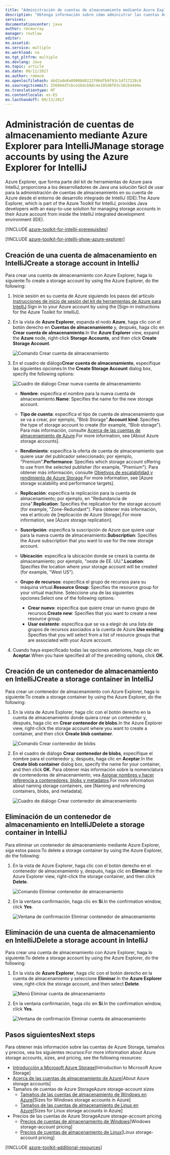 ```yaml
---
title: "Administración de cuentas de almacenamiento mediante Azure Explorer para IntelliJ"
description: "Obtenga información sobre cómo administrar las cuentas de Azure Storage mediante Azure Explorer para IntelliJ."
services: 
documentationcenter: java
author: rmcmurray
manager: routlaw
editor: 
ms.assetid: 
ms.service: multiple
ms.workload: na
ms.tgt_pltfrm: multiple
ms.devlang: Java
ms.topic: article
ms.date: 09/11/2017
ms.author: robmcm
ms.openlocfilehash: 44d2ade8a0900b60222f06dfb9f93c1df17228c8
ms.sourcegitcommit: 256044d7cbce16dcb8dc4e195d0f63c10cb44d4e
ms.translationtype: HT
ms.contentlocale: es-ES
ms.lasthandoff: 09/13/2017
---
```

# <a name="manage-storage-accounts-by-using-the-azure-explorer-for-intellij"></a><span data-ttu-id="a3b9c-103">Administración de cuentas de almacenamiento mediante Azure Explorer para IntelliJ</span><span class="sxs-lookup"><span data-stu-id="a3b9c-103">Manage storage accounts by using the Azure Explorer for IntelliJ</span></span>

<span data-ttu-id="a3b9c-104">Azure Explorer, que forma parte del kit de herramientas de Azure para IntelliJ, proporciona a los desarrolladores de Java una solución fácil de usar para la administración de cuentas de almacenamiento en su cuenta de Azure desde el entorno de desarrollo integrado de IntelliJ (IDE).</span><span class="sxs-lookup"><span data-stu-id="a3b9c-104">The Azure Explorer, which is part of the Azure Toolkit for IntelliJ, provides Java developers with an easy-to-use solution for managing storage accounts in their Azure account from inside the IntelliJ integrated development environment (IDE).</span></span>

[!INCLUDE [azure-toolkit-for-intellij-prerequisites](../includes/azure-toolkit-for-intellij-prerequisites.md)]

[!INCLUDE [azure-toolkit-for-intellij-show-azure-explorer](../includes/azure-toolkit-for-intellij-show-azure-explorer.md)]

## <a name="create-a-storage-account-in-intellij"></a><span data-ttu-id="a3b9c-105">Creación de una cuenta de almacenamiento en IntelliJ</span><span class="sxs-lookup"><span data-stu-id="a3b9c-105">Create a storage account in IntelliJ</span></span>

<span data-ttu-id="a3b9c-106">Para crear una cuenta de almacenamiento con Azure Explorer, haga lo siguiente:</span><span class="sxs-lookup"><span data-stu-id="a3b9c-106">To create a storage account by using the Azure Explorer, do the following:</span></span>

1. <span data-ttu-id="a3b9c-107">Inicie sesión en su cuenta de Azure siguiendo los pasos del artículo [Instrucciones de inicio de sesión del kit de herramientas de Azure para IntelliJ].</span><span class="sxs-lookup"><span data-stu-id="a3b9c-107">Sign in to your Azure account by using the [Sign-in instructions for the Azure Toolkit for IntelliJ].</span></span> 

2. <span data-ttu-id="a3b9c-108">En la vista de **Azure Explorer**, expanda el nodo **Azure**, haga clic con el botón derecho en **Cuentas de almacenamiento** y, después, haga clic en **Crear cuenta de almacenamiento**.</span><span class="sxs-lookup"><span data-stu-id="a3b9c-108">In the **Azure Explorer** view, expand the **Azure** node, right-click **Storage Accounts**, and then click **Create Storage Account**.</span></span>

   ![Comando Crear cuenta de almacenamiento][CS01]

3. <span data-ttu-id="a3b9c-110">En el cuadro de diálogo**Crear cuenta de almacenamiento**, especifique las siguientes opciones:</span><span class="sxs-lookup"><span data-stu-id="a3b9c-110">In the **Create Storage Account** dialog box, specify the following options:</span></span>

   ![Cuadro de diálogo Crear nueva cuenta de almacenamiento][CS02]

   * <span data-ttu-id="a3b9c-112">**Nombre**: especifica el nombre para la nueva cuenta de almacenamiento.</span><span class="sxs-lookup"><span data-stu-id="a3b9c-112">**Name**: Specifies the name for the new storage account.</span></span>

   * <span data-ttu-id="a3b9c-113">**Tipo de cuenta**: especifica el tipo de cuenta de almacenamiento que se va a crear, por ejemplo, "Blob Storage".</span><span class="sxs-lookup"><span data-stu-id="a3b9c-113">**Account kind**: Specifies the type of storage account to create (for example, "Blob storage").</span></span> <span data-ttu-id="a3b9c-114">Para más información, consulte [Acerca de las cuentas de almacenamiento de Azure].</span><span class="sxs-lookup"><span data-stu-id="a3b9c-114">For more information, see [About Azure storage accounts].</span></span> 

   * <span data-ttu-id="a3b9c-115">**Rendimiento**: especifica la oferta de cuenta de almacenamiento que quiere usar del publicador seleccionado; por ejemplo, "Premium".</span><span class="sxs-lookup"><span data-stu-id="a3b9c-115">**Performance**: Specifies which storage account offering to use from the selected publisher (for example, "Premium").</span></span> <span data-ttu-id="a3b9c-116">Para obtener más información, consulte [Objetivos de escalabilidad y rendimiento de Azure Storage].</span><span class="sxs-lookup"><span data-stu-id="a3b9c-116">For more information, see [Azure storage scalability and performance targets].</span></span> 

   * <span data-ttu-id="a3b9c-117">**Replicación**: especifica la replicación para la cuenta de almacenamiento; por ejemplo, en "Redundancia de zona".</span><span class="sxs-lookup"><span data-stu-id="a3b9c-117">**Replication**: Specifies the replication for the storage account (for example, "Zone-Redundant").</span></span> <span data-ttu-id="a3b9c-118">Para obtener más información, vea el artículo de [replicación de Azure Storage].</span><span class="sxs-lookup"><span data-stu-id="a3b9c-118">For more information, see [Azure storage replication].</span></span> 

   * <span data-ttu-id="a3b9c-119">**Suscripción**: especifica la suscripción de Azure que quiere usar para la nueva cuenta de almacenamiento.</span><span class="sxs-lookup"><span data-stu-id="a3b9c-119">**Subscription**: Specifies the Azure subscription that you want to use for the new storage account.</span></span>

   * <span data-ttu-id="a3b9c-120">**Ubicación**: especifica la ubicación donde se creará la cuenta de almacenamiento; por ejemplo, "oeste de EE. UU.".</span><span class="sxs-lookup"><span data-stu-id="a3b9c-120">**Location**: Specifies the location where your storage account will be created (for example, "West US").</span></span>

   * <span data-ttu-id="a3b9c-121">**Grupo de recursos**: especifica el grupo de recursos para su máquina virtual.</span><span class="sxs-lookup"><span data-stu-id="a3b9c-121">**Resource Group**: Specifies the resource group for your virtual machine.</span></span> <span data-ttu-id="a3b9c-122">Seleccione una de las siguientes opciones:</span><span class="sxs-lookup"><span data-stu-id="a3b9c-122">Select one of the following options:</span></span>
      * <span data-ttu-id="a3b9c-123">**Crear nuevo**: especifica que quiere crear un nuevo grupo de recursos.</span><span class="sxs-lookup"><span data-stu-id="a3b9c-123">**Create new**: Specifies that you want to create a new resource group.</span></span>
      * <span data-ttu-id="a3b9c-124">**Usar existente**: especifica que se va a elegir de una lista de grupos de recursos asociados a la cuenta de Azure.</span><span class="sxs-lookup"><span data-stu-id="a3b9c-124">**Use existing**: Specifies that you will select from a list of resource groups that are associated with your Azure account.</span></span>

4. <span data-ttu-id="a3b9c-125">Cuando haya especificado todas las opciones anteriores, haga clic en **Aceptar**.</span><span class="sxs-lookup"><span data-stu-id="a3b9c-125">When you have specified all of the preceding options, click **OK**.</span></span>

## <a name="create-a-storage-container-in-intellij"></a><span data-ttu-id="a3b9c-126">Creación de un contenedor de almacenamiento en IntelliJ</span><span class="sxs-lookup"><span data-stu-id="a3b9c-126">Create a storage container in IntelliJ</span></span>

<span data-ttu-id="a3b9c-127">Para crear un contenedor de almacenamiento con Azure Explorer, haga lo siguiente:</span><span class="sxs-lookup"><span data-stu-id="a3b9c-127">To create a storage container by using the Azure Explorer, do the following:</span></span>

1. <span data-ttu-id="a3b9c-128">En la vista de Azure Explorer, haga clic con el botón derecho en la cuenta de almacenamiento donde quiera crear un contenedor y, después, haga clic en **Crear contenedor de blobs**.</span><span class="sxs-lookup"><span data-stu-id="a3b9c-128">In the Azure Explorer view, right-click the storage account where you want to create a container, and then click **Create blob container**.</span></span>

   ![Comando Crear contenedor de blobs][CC01]

2. <span data-ttu-id="a3b9c-130">En el cuadro de diálogo **Crear contenedor de blobs**, especifique el nombre para el contenedor y, después, haga clic en **Aceptar**.</span><span class="sxs-lookup"><span data-stu-id="a3b9c-130">In the **Create blob container** dialog box, specify the name for your container, and then click **OK**.</span></span> <span data-ttu-id="a3b9c-131">Para obtener más información sobre la nomenclatura de contenedores de almacenamiento, vea [Asignar nombres y hacer referencia a contenedores, blobs y metadatos].</span><span class="sxs-lookup"><span data-stu-id="a3b9c-131">For more information about naming storage containers, see [Naming and referencing containers, blobs, and metadata].</span></span>

   ![Cuadro de diálogo Crear contenedor de almacenamiento][CC02]

## <a name="delete-a-storage-container-in-intellij"></a><span data-ttu-id="a3b9c-133">Eliminación de un contenedor de almacenamiento en IntelliJ</span><span class="sxs-lookup"><span data-stu-id="a3b9c-133">Delete a storage container in IntelliJ</span></span>

<span data-ttu-id="a3b9c-134">Para eliminar un contenedor de almacenamiento mediante Azure Explorer, siga estos pasos:</span><span class="sxs-lookup"><span data-stu-id="a3b9c-134">To delete a storage container by using the Azure Explorer, do the following:</span></span>

1. <span data-ttu-id="a3b9c-135">En la vista de Azure Explorer, haga clic con el botón derecho en el contenedor de almacenamiento y, después, haga clic en **Eliminar**.</span><span class="sxs-lookup"><span data-stu-id="a3b9c-135">In the Azure Explorer view, right-click the storage container, and then click **Delete**.</span></span>

   ![Comando Eliminar contenedor de almacenamiento][DC01]

2. <span data-ttu-id="a3b9c-137">En la ventana confirmación, haga clic en **Sí**.</span><span class="sxs-lookup"><span data-stu-id="a3b9c-137">In the confirmation window, click **Yes**.</span></span>

   ![Ventana de confirmación Eliminar contenedor de almacenamiento][DC02]

## <a name="delete-a-storage-account-in-intellij"></a><span data-ttu-id="a3b9c-139">Eliminación de una cuenta de almacenamiento en IntelliJ</span><span class="sxs-lookup"><span data-stu-id="a3b9c-139">Delete a storage account in IntelliJ</span></span>

<span data-ttu-id="a3b9c-140">Para crear una cuenta de almacenamiento con Azure Explorer, haga lo siguiente:</span><span class="sxs-lookup"><span data-stu-id="a3b9c-140">To delete a storage account by using the Azure Explorer, do the following:</span></span>

1. <span data-ttu-id="a3b9c-141">En la vista de **Azure Explorer**, haga clic con el botón derecho en la cuenta de almacenamiento y seleccione **Eliminar**.</span><span class="sxs-lookup"><span data-stu-id="a3b9c-141">In the **Azure Explorer** view, right-click the storage account, and then select **Delete**.</span></span>

   ![Menú Eliminar cuenta de almacenamiento][DS01]

2. <span data-ttu-id="a3b9c-143">En la ventana confirmación, haga clic en **Sí**.</span><span class="sxs-lookup"><span data-stu-id="a3b9c-143">In the confirmation window, click **Yes**.</span></span>

   ![Ventana de confirmación Eliminar cuenta de almacenamiento][DS02]

## <a name="next-steps"></a><span data-ttu-id="a3b9c-145">Pasos siguientes</span><span class="sxs-lookup"><span data-stu-id="a3b9c-145">Next steps</span></span>

<span data-ttu-id="a3b9c-146">Para obtener más información sobre las cuentas de Azure Storage, tamaños y precios, vea los siguientes recursos:</span><span class="sxs-lookup"><span data-stu-id="a3b9c-146">For more information about Azure storage accounts, sizes, and pricing, see the following resources:</span></span>

* <span data-ttu-id="a3b9c-147">[Introducción a Microsoft Azure Storage]</span><span class="sxs-lookup"><span data-stu-id="a3b9c-147">[Introduction to Microsoft Azure Storage]</span></span>
* <span data-ttu-id="a3b9c-148">[Acerca de las cuentas de almacenamiento de Azure]</span><span class="sxs-lookup"><span data-stu-id="a3b9c-148">[About Azure storage accounts]</span></span>
* <span data-ttu-id="a3b9c-149">Tamaños de cuentas de Azure Storage</span><span class="sxs-lookup"><span data-stu-id="a3b9c-149">Azure storage-account sizes</span></span>
  * <span data-ttu-id="a3b9c-150">[Tamaños de las cuentas de almacenamiento de Windows en Azure]</span><span class="sxs-lookup"><span data-stu-id="a3b9c-150">[Sizes for Windows storage accounts in Azure]</span></span>
  * <span data-ttu-id="a3b9c-151">[Tamaños de las cuentas de almacenamiento de Linux en Azure]</span><span class="sxs-lookup"><span data-stu-id="a3b9c-151">[Sizes for Linux storage accounts in Azure]</span></span>
* <span data-ttu-id="a3b9c-152">Precios de las cuentas de Azure Storage</span><span class="sxs-lookup"><span data-stu-id="a3b9c-152">Azure storage-account pricing</span></span>
  * <span data-ttu-id="a3b9c-153">[Precios de cuentas de almacenamiento de Windows]</span><span class="sxs-lookup"><span data-stu-id="a3b9c-153">[Windows storage-account pricing]</span></span>
  * <span data-ttu-id="a3b9c-154">[Precios de cuentas de almacenamiento de Linux]</span><span class="sxs-lookup"><span data-stu-id="a3b9c-154">[Linux storage-account pricing]</span></span>

[!INCLUDE [azure-toolkit-additional-resources](../includes/azure-toolkit-additional-resources.md)]

<!-- URL List -->

[Instrucciones de inicio de sesión del kit de herramientas de Azure para IntelliJ]: ./azure-toolkit-for-intellij-sign-in-instructions.md
[Introducción a Microsoft Azure Storage]: /azure/storage/storage-introduction
[Acerca de las cuentas de almacenamiento de Azure]: /azure/storage/storage-create-storage-account
[Replicación de almacenamiento de Azure]: /azure/storage/storage-redundancy
[Objetivos de escalabilidad y rendimiento de Azure Storage]: /azure/storage/storage-scalability-targets
[Asignar nombres y hacer referencia a contenedores, blobs y metadatos]: http://go.microsoft.com/fwlink/?LinkId=255555

[Tamaños de las cuentas de almacenamiento de Windows en Azure]: /azure/virtual-machines/virtual-machines-windows-sizes
[Tamaños de las cuentas de almacenamiento de Linux en Azure]: /azure/virtual-machines/virtual-machines-linux-sizes
[Precios de cuentas de almacenamiento de Windows]: /pricing/details/virtual-machines/windows/
[Precios de cuentas de almacenamiento de Linux]: /pricing/details/virtual-machines/linux/

<!-- IMG List -->

[CS01]: media/azure-toolkit-for-intellij-managing-storage-accounts-using-azure-explorer/CS01.png
[CS02]: media/azure-toolkit-for-intellij-managing-storage-accounts-using-azure-explorer/CS02.png
[CC01]: media/azure-toolkit-for-intellij-managing-storage-accounts-using-azure-explorer/CC01.png
[CC02]: media/azure-toolkit-for-intellij-managing-storage-accounts-using-azure-explorer/CC02.png

[DS01]: media/azure-toolkit-for-intellij-managing-storage-accounts-using-azure-explorer/DS01.png
[DS02]: media/azure-toolkit-for-intellij-managing-storage-accounts-using-azure-explorer/DS02.png
[DC01]: media/azure-toolkit-for-intellij-managing-storage-accounts-using-azure-explorer/DC01.png
[DC02]: media/azure-toolkit-for-intellij-managing-storage-accounts-using-azure-explorer/DC02.png
